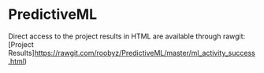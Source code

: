 # PredictiveML

Direct access to the project results in HTML are available through rawgit:
[Project Results]https://rawgit.com/roobyz/PredictiveML/master/ml_activity_success.html)
